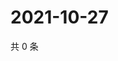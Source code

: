# 2021-10-27

共 0 条

<!-- BEGIN WEIBO -->
<!-- 最后更新时间 Wed Oct 27 2021 04:15:08 GMT+0800 (China Standard Time) -->

<!-- END WEIBO -->
